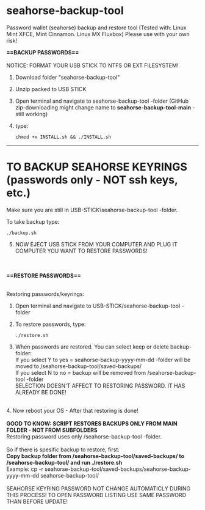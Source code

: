 # seahorse-backup-tool
Password wallet (seahorse) backup and restore tool (Tested with: Linux Mint XFCE, Mint Cinnamon. Linux MX Fluxbox)
Please use with your own risk!

<b> ==BACKUP PASSWORDS==</b><br><br>
NOTICE: FORMAT YOUR USB STICK TO NTFS OR EXT FILESYSTEM!

1. Download folder "seahorse-backup-tool"

2. Unzip packed to USB STICK

3. Open terminal and navigate to seahorse-backup-tool -folder (GitHub zip-downloading might change name to <b>seahorse-backup-tool-main</b> - still working)

4. type: <pre>```chmod +x INSTALL.sh && ./INSTALL.sh```</pre>

---------------------------------------------------------------------------------------------------------------------------------------------------------------------------------

# TO BACKUP SEAHORSE KEYRINGS (passwords only - NOT ssh keys, etc.)

Make sure you are still in USB-STICK\seahorse-backup-tool -folder.

To take backup type: <pre>```./backup.sh```</pre> 

5. NOW EJECT USB STICK FROM YOUR COMPUTER AND PLUG IT COMPUTER YOU WANT TO RESTORE PASSWORDS!
<br>
<br>
<b>==RESTORE PASSWORDS==</b><br>
<br>

Restoring passwords/keyrings:
		
1. Open terminal and navigate to USB-STICK/seahorse-backup-tool -folder

2. To restore passwords, type: <pre>```./restore.sh```</pre>

3. When passwords are restored. You can select keep or delete backup-folder:<br>
 If you select Y to yes = seahorse-backup-yyyy-mm-dd -folder will be moved to /seahorse-backup-tool/saved-backups/<br>
 If you select N to no =  backup will be removed from /seahorse-backup-tool -folder<br>
SELECTION DOESN'T AFFECT TO RESTORING PASSWORD. IT HAS ALREADY BE DONE!
<br>
4. Now reboot your OS - After that restoring is done!
<br><br>
<b>GOOD TO KNOW: SCRIPT RESTORES BACKUPS ONLY FROM MAIN FOLDER - NOT FROM SUBFOLDERS</b>
<br>
Restoring password uses only /seahorse-backup-tool -folder.<br><br>
So if there is spesific backup to restore, first: <br>
<b>Copy backup folder from /seahorse-backup-tool/saved-backups/ to /seahorse-backup-tool/ and run ./restore.sh</b><br>
Example: cp -r seahorse-backup-tool/saved-backups/seahorse-backup-yyyy-mm-dd   seahorse-backup-tool/
<br><br>
SEAHORSE KEYRING PASSWORD NOT CHANGE AUTOMATICLY DURING THIS PROCESS! TO OPEN PASSWORD LISTING USE SAME PASSWORD THAN BEFORE UPDATE!
